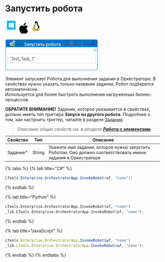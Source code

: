 # Запустить робота

![](<../../../../.gitbook/assets/image (100) (1) (1) (1) (1) (1) (1) (10) (153).png>)

![](<../../../../.gitbook/assets/Запустить робота.png>)

Элемент запускает Робота для выполнения задания в Оркестраторе. В свойствах нужно указать только название задания, Робот подберется автоматически.\
Используется для более быстрого выполнения нагруженных бизнес-процессов.

**ОБРАТИТЕ ВНИМАНИЕ!** Задание, которое указывается в свойствах, должно иметь тип триггера **Запуск из другого робота**.
Подробнее о том, как настроить триггер, читайте в разделе [Задания](https://docs.primo-rpa.ru/primo-rpa/orchestrator/basics/tasks#vidy-triggerov).

> *Описание общих свойств см. в разделе [**Работа с элементами**](https://docs.primo-rpa.ru/primo-rpa/primo-studio/process/elements)*.

| Свойство    | Тип     | Описание                                  |
| ----------- | ------- | ----------------------------------------- |
| Задание\*   | String  | Укажите имя задания, которое нужно запустить Роботом. Оно должно соответствовать имени задания в Оркестраторе |

{% tabs %}
{% tab title="C#" %}
```csharp
LTools.Enterprise.OrchestratorApp.InvokeRobot(wf, "name");
```
{% endtab %}

{% tab title="Python" %}
```python
LTools.Enterprise.OrchestratorApp.InvokeRobot(wf, "name")
_lib.LTools.Enterprise.OrchestratorApp.InvokeRobot(wf, "name");
```
{% endtab %}

{% tab title="JavaScript" %}
```javascript
LTools.Enterprise.OrchestratorApp.InvokeRobot(wf, "name")
_lib.LTools.Enterprise.OrchestratorApp.InvokeRobot(wf, "name");
```
{% endtab %}
{% endtabs %}
